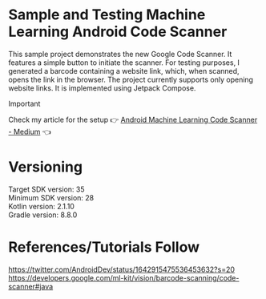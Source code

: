 # Sample and Testing Machine Learning Android Code Scanner

This sample project demonstrates the new Google Code Scanner. It features a simple button to
initiate the scanner. For testing purposes, I generated a barcode containing a website link, which,
when scanned, opens the link in the browser. The project currently supports only opening website
links. It is implemented using Jetpack Compose. <br />

> [!IMPORTANT]  
> Check my article for the setup :point_right: [Android Machine Learning Code Scanner - Medium](https://medium.com/@nicosnicolaou/machine-learning-android-code-scanner-4301b91b1fa5) :point_left: <br />

# Versioning

Target SDK version: 35 <br />
Minimum SDK version: 28 <br />
Kotlin version: 2.1.10 <br />
Gradle version: 8.8.0 <br />

# References/Tutorials Follow

https://twitter.com/AndroidDev/status/1642915475536453632?s=20 <br />
https://developers.google.com/ml-kit/vision/barcode-scanning/code-scanner#java <br />